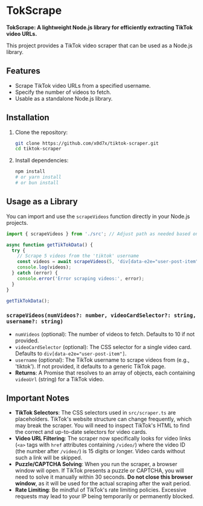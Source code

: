 # TokScrape

**TokScrape: A lightweight Node.js library for efficiently extracting TikTok video URLs.**

This project provides a TikTok video scraper that can be used as a Node.js library.

## Features

- Scrape TikTok video URLs from a specified username.
- Specify the number of videos to fetch.
- Usable as a standalone Node.js library.

## Installation

1. Clone the repository:
   ```bash
   git clone https://github.com/x0d7x/tiktok-scraper.git
   cd tiktok-scraper
   ```
2. Install dependencies:
   ```bash
   npm install
   # or yarn install
   # or bun install
   ```

## Usage as a Library

You can import and use the `scrapeVideos` function directly in your Node.js projects.

```typescript
import { scrapeVideos } from './src'; // Adjust path as needed based on your project structure

async function getTikTokData() {
  try {
    // Scrape 5 videos from the 'tiktok' username
    const videos = await scrapeVideos(5, 'div[data-e2e="user-post-item"]', 'tiktok');
    console.log(videos);
  } catch (error) {
    console.error('Error scraping videos:', error);
  }
}

getTikTokData();
```

### `scrapeVideos(numVideos?: number, videoCardSelector?: string, username?: string)`

- `numVideos` (optional): The number of videos to fetch. Defaults to 10 if not provided.
- `videoCardSelector` (optional): The CSS selector for a single video card. Defaults to `div[data-e2e="user-post-item"]`.
- `username` (optional): The TikTok username to scrape videos from (e.g., 'tiktok'). If not provided, it defaults to a generic TikTok page.
- **Returns**: A Promise that resolves to an array of objects, each containing `videoUrl` (string) for a TikTok video.

## Important Notes

- **TikTok Selectors**: The CSS selectors used in `src/scraper.ts` are placeholders. TikTok's website structure can change frequently, which may break the scraper. You will need to inspect TikTok's HTML to find the correct and up-to-date selectors for video cards.
- **Video URL Filtering**: The scraper now specifically looks for video links (`<a>` tags with `href` attributes containing `/video/`) where the video ID (the number after `/video/`) is 15 digits or longer. Video cards without such a link will be skipped.
- **Puzzle/CAPTCHA Solving**: When you run the scraper, a browser window will open. If TikTok presents a puzzle or CAPTCHA, you will need to solve it manually within 30 seconds. **Do not close this browser window**, as it will be used for the actual scraping after the wait period.
- **Rate Limiting**: Be mindful of TikTok's rate limiting policies. Excessive requests may lead to your IP being temporarily or permanently blocked.
